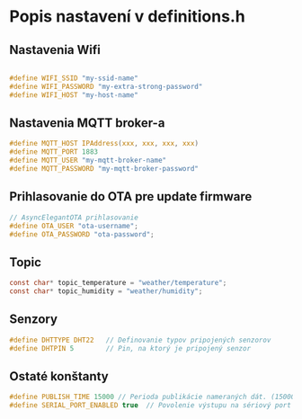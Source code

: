 # Popis nastavení v definitions.h

## Nastavenia Wifi

```c

#define WIFI_SSID "my-ssid-name"
#define WIFI_PASSWORD "my-extra-strong-password"    
#define WIFI_HOST "my-host-name"   
```

## Nastavenia MQTT broker-a

```c
#define MQTT_HOST IPAddress(xxx, xxx, xxx, xxx)
#define MQTT_PORT 1883
#define MQTT_USER "my-mqtt-broker-name"
#define MQTT_PASSWORD "my-mqtt-broker-password"

```

## Prihlasovanie do OTA pre update firmware

```c
// AsyncElegantOTA prihlasovanie
#define OTA_USER "ota-username";
#define OTA_PASSWORD "ota-password";
```

## Topic

```c
const char* topic_temperature = "weather/temperature"; 
const char* topic_humidity = "weather/humidity"; 
```

## Senzory

```c
#define DHTTYPE DHT22   // Definovanie typov pripojených senzorov
#define DHTPIN 5        // Pin, na ktorý je pripojený senzor
```

## Ostaté konštanty

```c
#define PUBLISH_TIME 15000 // Perioda publikácie nameraných dát. (15000/1000)sec.
#define SERIAL_PORT_ENABLED true  // Povolenie výstupu na sériový port - logovanie
```
